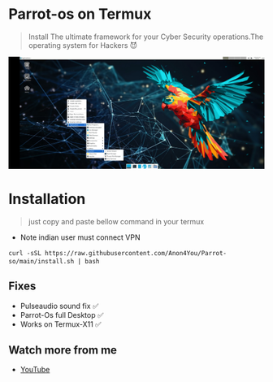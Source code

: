 # Parrot-os on Termux 
> Install The ultimate framework for your Cyber Security operations.The operating system for Hackers 😈

<img src="img/gui.jpg"/>

# Installation
> just copy and paste bellow command in your termux 
* Note indian user must connect VPN
```
curl -sSL https://raw.githubusercontent.com/Anon4You/Parrot-so/main/install.sh | bash
```
## Fixes 
* Pulseaudio sound fix ✅
* Parrot-Os full Desktop ✅
* Works on Termux-X11 ✅

## Watch more from me 
* [YouTube](https://www.youtube.com/@alienkrishnorg) 
